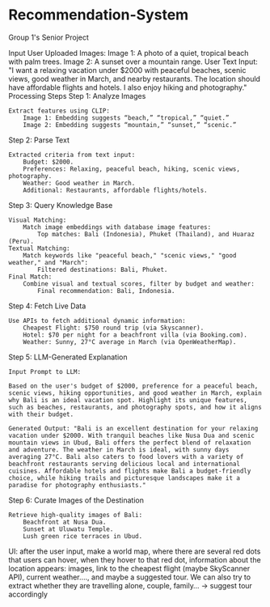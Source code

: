 # Recommendation-System
Group 1's Senior Project

Input
User Uploaded Images:
	Image 1: A photo of a quiet, tropical beach with palm trees.
	Image 2: A sunset over a mountain range.
User Text Input:
"I want a relaxing vacation under $2000 with peaceful beaches, scenic views, good weather in March, and nearby restaurants. The location should have affordable flights and hotels. I also enjoy hiking and photography."
Processing Steps
Step 1: Analyze Images

	Extract features using CLIP:
    	Image 1: Embedding suggests “beach,” “tropical,” “quiet.”
    	Image 2: Embedding suggests “mountain,” “sunset,” “scenic.”

Step 2: Parse Text

	Extracted criteria from text input:
    	Budget: $2000.
    	Preferences: Relaxing, peaceful beach, hiking, scenic views, photography.
    	Weather: Good weather in March.
    	Additional: Restaurants, affordable flights/hotels.

Step 3: Query Knowledge Base

	Visual Matching:
    	Match image embeddings with database image features:
        	Top matches: Bali (Indonesia), Phuket (Thailand), and Huaraz (Peru).
	Textual Matching:
    	Match keywords like "peaceful beach," "scenic views," "good weather," and "March":
        	Filtered destinations: Bali, Phuket.
	Final Match:
    	Combine visual and textual scores, filter by budget and weather:
        	Final recommendation: Bali, Indonesia.

Step 4: Fetch Live Data

	Use APIs to fetch additional dynamic information:
    	Cheapest Flight: $750 round trip (via Skyscanner).
    	Hotel: $70 per night for a beachfront villa (via Booking.com).
    	Weather: Sunny, 27°C average in March (via OpenWeatherMap).

Step 5: LLM-Generated Explanation

	Input Prompt to LLM:

	Based on the user's budget of $2000, preference for a peaceful beach, scenic views, hiking opportunities, and good weather in March, explain why Bali is an ideal vacation spot. Highlight its unique features, such as beaches, restaurants, and photography spots, and how it aligns with their budget.

	Generated Output: "Bali is an excellent destination for your relaxing vacation under $2000. With tranquil beaches like Nusa Dua and scenic mountain views in Ubud, Bali offers the perfect blend of relaxation and adventure. The weather in March is ideal, with sunny days averaging 27°C. Bali also caters to food lovers with a variety of beachfront restaurants serving delicious local and international cuisines. Affordable hotels and flights make Bali a budget-friendly choice, while hiking trails and picturesque landscapes make it a paradise for photography enthusiasts."

Step 6: Curate Images of the Destination

	Retrieve high-quality images of Bali:
    	Beachfront at Nusa Dua.
    	Sunset at Uluwatu Temple.
    	Lush green rice terraces in Ubud.

UI: after the user input, make a world map, where there are several red dots that users can hover, when they hover to that red dot, information about the location appears: images, link to the cheapest flight (maybe SkyScanner API), current weather…., and maybe a suggested tour.
We can also try to extract whether they are travelling alone, couple, family… -> suggest tour accordingly
